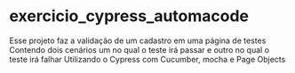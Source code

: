 # exercicio_cypress_automacode
Esse projeto faz a validação de um cadastro em uma página de testes
Contendo dois cenários um no qual o teste irá passar e outro no qual o teste irá falhar
Utilizando o Cypress com Cucumber, mocha e Page Objects
